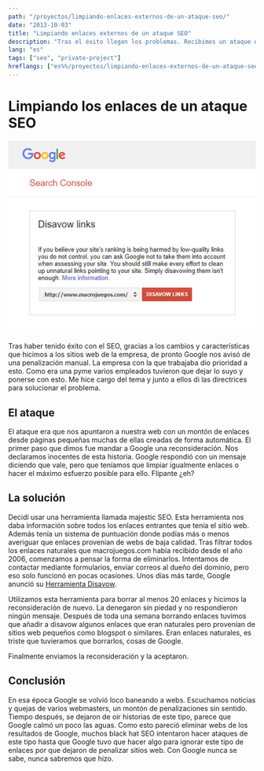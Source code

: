 ```yaml
---
path: "/proyectos/limpiando-enlaces-externos-de-un-ataque-seo/"
date: "2013-10-03"
title: "Limpiando enlaces externos de un ataque SEO"
description: "Tras el éxito llegan los problemas. Recibimos un ataque de SEO blackhat y tuvimos que darle solución."
lang: "es"
tags: ["seo", "private-project"]
hreflangs: ["es%%/proyectos/limpiando-enlaces-externos-de-un-ataque-seo/", "en%%/en/projects/cleaning-up-backlinks-from-seo-attack/"]
---
```

# Limpiando los enlaces de un ataque SEO

![Herramienta disavow de Google](google-disavow-tool.jpg)

Tras haber tenido éxito con el SEO, gracias a los cambios y características que hicimos a los sitios web de la empresa, de pronto Google nos avisó de una penalización manual. La empresa con la que trabajaba dio prioridad a esto. Como era una pyme varios empleados tuvieron que dejar lo suyo y ponerse con esto. Me hice cargo del tema y junto a ellos di las directrices para solucionar el problema.

## El ataque

El ataque era que nos apuntaron a nuestra web con un montón de enlaces desde páginas pequeñas muchas de ellas creadas de forma automática. El primer paso que dimos fue mandar a Google una reconsideración. Nos declaramos inocentes de esta historia. Google respondió con un mensaje diciendo que vale, pero que teníamos que limpiar igualmente enlaces o hacer el máximo esfuerzo posible para ello. Flipante ¿eh?

## La solución

Decidí usar una herramienta llamada majestic SEO. Esta herramienta nos daba información sobre todos los enlaces entrantes que tenía el sitio web. Además tenía un sistema de puntuación donde podías más o menos averiguar que enlaces provenían de webs de baja calidad. Tras filtrar todos los enlaces naturales que macrojuegos.com había recibido desde el año 2006, comenzamos a pensar la forma de eliminarlos. Intentamos de contactar mediante formularios, enviar correos al dueño del dominio, pero eso solo funcionó en pocas ocasiones. Unos días más tarde, Google anunció su [Herramienta Disavow](https://support.google.com/webmasters/answer/2648487?hl=es).

Utilizamos esta herramienta para borrar al menos 20 enlaces y hicimos la reconsideración de nuevo. La denegaron sin piedad y no respondieron ningún mensaje. Después de toda una semana borrando enlaces tuvimos que añadir a disavow algunos enlaces que eran naturales pero provenían de sitios web pequeños como blogspot o similares. Eran enlaces naturales, es triste que tuvieramos que borrarlos, cosas de Google.

Finalmente enviamos la reconsideración y la aceptaron.

## Conclusión

En esa época Google se volvió loco baneando a webs. Escuchamos noticias y quejas de varios webmasters, un montón de penalizaciones sin sentido. Tiempo después, se dejaron de oir historias de este tipo, parece que Google calmó un poco las aguas. Como esto pareció eliminar webs de los resultados de Google, muchos black hat SEO intentaron hacer ataques de este tipo hasta que Google tuvo que hacer algo para ignorar este tipo de enlaces por que dejaron de penalizar sitios web. Con Google nunca se sabe, nunca sabremos que hizo.

